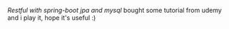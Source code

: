 *Restful with spring-boot jpa and mysql*
bought some tutorial from udemy and i play it, hope it's useful :)
